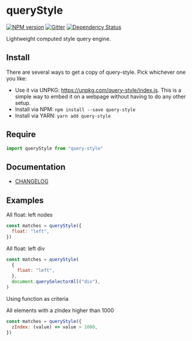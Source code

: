 # queryStyle

[![NPM version][npm-version-image]][npm-url]
[![Gitter][gitter-image]][gitter-url]
[![Dependency Status][dependency-status-image]][dependency-status-url]

Lightweight computed style query engine.

## Install

There are several ways to get a copy of query-style. Pick whichever one you like:

- Use it via UNPKG: https://unpkg.com/query-style/index.js. This is a simple way to embed it on a webpage without having to do any other setup.
- Install via NPM: `npm install --save query-style`
- Install via YARN: `yarn add query-style`

## Require

```js
import queryStyle from "query-style"
```

## Documentation

- [CHANGELOG](./CHANGELOG.md)

## Examples

All float: left nodes

```js
const matches = queryStyle({
  float: "left",
})
```

All float: left div

```js
const matches = queryStyle(
  {
    float: "left",
  },
  document.querySelectorAll("div"),
)
```

Using function as criteria

All elements with a zIndex higher than 1000

```js
const matches = queryStyle({
  zIndex: (value) => value > 1000,
})
```

[gitter-image]: https://badges.gitter.im/Join%20Chat.svg
[gitter-url]: https://gitter.im/ghoullier/query-style
[dependency-status-image]: http://img.shields.io/gemnasium/ghoullier/query-style.svg?style=flat
[dependency-status-url]: https://gemnasium.com/ghoullier/query-style
[npm-version-image]: http://img.shields.io/npm/v/query-style.svg?style=flat-square
[npm-url]: https://npmjs.org/package/query-style
